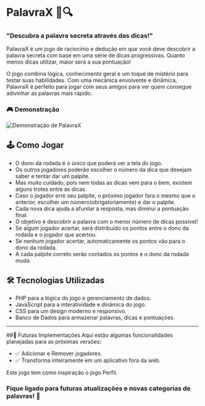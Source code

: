 # PalavraX 🧠🔍
### "Descubra a palavra secreta através das dicas!"

PalavraX é um jogo de raciocínio e dedução em que você deve descobrir a palavra secreta com base em uma série de dicas progressivas. Quanto menos dicas utilizar, maior será a sua pontuação!

O jogo combina lógica, conhecimento geral e um toque de mistério para testar suas habilidades. Com uma mecânica envolvente e dinâmica, PalavraX é perfeito para jogar com seus amigos para ver quem consegue adivinhar as palavras mais rápido.

### 🎮 Demonstração
![Demonstração de PalavraX](https://drive.google.com/uc?export=view&id=1QPe8Lz6K0Qtrh4LvK0QAnI7dkR8dHUAy)

## 🕹 Como Jogar
- O dono da rodada é o único que poderá ver a tela do jogo.
- Os outros jogadores poderão escolher o número da dica que desejam saber e tentar dar um palpite.
- Mas muito cuidado, pois nem todas as dicas vem para o bem, existem alguns trotes entre as dicas.
- Caso o jogador erre seu palpite, o próximo jogador fara o mesmo que o anterior, escolher um número(obrigatoriamente) e dar o palpite.
- Cada nova dica ajuda a afunilar a resposta, mas diminui a pontuação final.
- O objetivo é descobrir a palavra com o menor número de dicas possível!
- Se algum jogador acertar, será distribuido os pontos entre o dono da rodada e o jogador que acertou.
- Se nenhum jogador acertar, automaticamente os pontos vão para o dono da rodada.
- A cada palpite correto serão contados os pontos e o dono da rodada muda.

## 🛠 Tecnologias Utilizadas
- PHP para a lógica do jogo e gerenciamento de dados.
- JavaScript para a interatividade e dinâmica do jogo.
- CSS para um design moderno e responsivo.
- Banco de Dados para armazenar palavras, dicas e pontuações.
---
##🚀 Futuras Implementações
Aqui estão algumas funcionalidades planejadas para as próximas versões:
- ✅ Adicionar e Remover jogadores.
- ✅ Transforma inteiramente em um aplicativo fora da web.
  
Este jogo tem como inspiração o jogo Perfil.
### Fique ligado para futuras atualizações e novas categorias de palavras! 🚀
